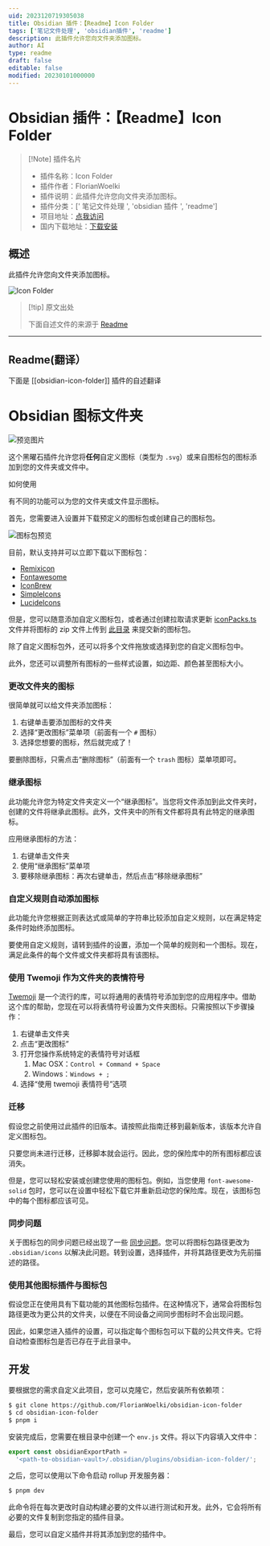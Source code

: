 ```yaml
---
uid: 2023120719305038
title: Obsidian 插件：【Readme】Icon Folder
tags: ['笔记文件处理', 'obsidian插件', 'readme']
description: 此插件允许您向文件夹添加图标。
author: AI
type: readme
draft: false
editable: false
modified: 20230101000000
---
```


# Obsidian 插件：【Readme】Icon Folder

> [!Note] 插件名片
> - 插件名称：Icon Folder
> - 插件作者：FlorianWoelki
> - 插件说明：此插件允许您向文件夹添加图标。
> - 插件分类：[' 笔记文件处理 ', 'obsidian 插件 ', 'readme']
> - 项目地址：[点我访问](https://github.com/FlorianWoelki/obsidian-icon-folder)
> - 国内下载地址：[下载安装](https://pkmer.cn/products/plugin/pluginMarket/?obsidian-icon-folder)

## 概述

此插件允许您向文件夹添加图标。

![Icon Folder](https://cdn.pkmer.cn/covers/obsidian-icon-folder.png!pkmer)

> [!tip] 原文出处
>
>下面自述文件的来源于 [Readme](https://ghproxy.net/https://raw.githubusercontent.com/FlorianWoelki/obsidian-iconize/main/README.md)
>

---

## Readme(翻译）

下面是 [[obsidian-icon-folder]] 插件的自述翻译

# Obsidian 图标文件夹

![预览图片](https://cdn.pkmer.cn/covers/obsidian-icon-folder_1_0.png!pkmer)

这个黑曜石插件允许您将**任何**自定义图标（类型为 `.svg`）或来自图标包的图标添加到您的文件夹或文件中。

如何使用

有不同的功能可以为您的文件夹或文件显示图标。

首先，您需要进入设置并下载预定义的图标包或创建自己的图标包。

![图标包预览](https://cdn.pkmer.cn/covers/obsidian-icon-folder_1_1.png!pkmer)

目前，默认支持并可以立即下载以下图标包：

* [Remixicon](https://remixicon.com/)
* [Fontawesome](https://fontawesome.com/)
* [IconBrew](https://iconbrew.com/)
* [SimpleIcons](https://simpleicons.org/)
* [LucideIcons](https://lucide.dev/)

但是，您可以随意添加自定义图标包，或者通过创建拉取请求更新 [iconPacks.ts](https://github.com/FlorianWoelki/obsidian-icon-folder/blob/main/src/iconPacks.ts) 文件并将图标的 zip 文件上传到 [此目录](https://github.com/FlorianWoelki/obsidian-icon-folder/tree/main/iconPacks) 来提交新的图标包。

除了自定义图标包外，还可以将多个文件拖放或选择到您的自定义图标包中。

此外，您还可以调整所有图标的一些样式设置，如边距、颜色甚至图标大小。

### 更改文件夹的图标

很简单就可以给文件夹添加图标：

1. 右键单击要添加图标的文件夹
2. 选择“更改图标”菜单项（前面有一个 `#` 图标）
3. 选择您想要的图标，然后就完成了！

要删除图标，只需点击“删除图标”（前面有一个 `trash` 图标）菜单项即可。

### 继承图标

此功能允许您为特定文件夹定义一个“继承图标”。当您将文件添加到此文件夹时，创建的文件将继承此图标。此外，文件夹中的所有文件都将具有此特定的继承图标。

应用继承图标的方法：

1. 右键单击文件夹
2. 使用“继承图标”菜单项
3. 要移除继承图标：再次右键单击，然后点击“移除继承图标”

### 自定义规则自动添加图标

此功能允许您根据正则表达式或简单的字符串比较添加自定义规则，以在满足特定条件时始终添加图标。

要使用自定义规则，请转到插件的设置，添加一个简单的规则和一个图标。现在，满足此条件的每个文件或文件夹都将具有该图标。

### 使用 Twemoji 作为文件夹的表情符号

[Twemoji](https://github.com/twitter/twemoji) 是一个流行的库，可以将通用的表情符号添加到您的应用程序中。借助这个库的帮助，您现在可以将表情符号设置为文件夹图标。只需按照以下步骤操作：

1. 右键单击文件夹
2. 点击“更改图标”
3. 打开您操作系统特定的表情符号对话框
    1. Mac OSX：`Control + Command + Space`
    2. Windows：`Windows + ;`
4. 选择“使用 twemoji 表情符号”选项

### 迁移

假设您之前使用过此插件的旧版本。请按照此指南迁移到最新版本，该版本允许自定义图标包。

只要您尚未进行迁移，迁移脚本就会运行。因此，您的保险库中的所有图标都应该消失。

但是，您可以轻松安装或创建您使用的图标包。例如，当您使用 `font-awesome-solid` 包时，您可以在设置中轻松下载它并重新启动您的保险库。现在，该图标包中的每个图标都应该可见。

### 同步问题

关于图标包的同步问题已经出现了一些 [同步问题](https://github.com/FlorianWoelki/obsidian-icon-folder/issues/52)。您可以将图标包路径更改为 `.obsidian/icons` 以解决此问题。转到设置，选择插件，并将其路径更改为先前描述的路径。

### 使用其他图标插件与图标包

假设您正在使用具有下载功能的其他图标包插件。在这种情况下，通常会将图标包路径更改为更公共的文件夹，以便在不同设备之间同步图标时不会出现问题。

因此，如果您进入插件的设置，可以指定每个图标包可以下载的公共文件夹。它将自动检查图标包是否已存在于此目录中。

## 开发

要根据您的需求自定义此项目，您可以克隆它，然后安装所有依赖项：

```sh
$ git clone https://github.com/FlorianWoelki/obsidian-icon-folder
$ cd obsidian-icon-folder
$ pnpm i
```

安装完成后，您需要在根目录中创建一个 `env.js` 文件。将以下内容填入文件中：

```js
export const obsidianExportPath =
  '<path-to-obsidian-vault>/.obsidian/plugins/obsidian-icon-folder/';
```

之后，您可以使用以下命令启动 rollup 开发服务器：

```sh
$ pnpm dev
```

此命令将在每次更改时自动构建必要的文件以进行测试和开发。此外，它会将所有必要的文件复制到您指定的插件目录。

最后，您可以自定义插件并将其添加到您的插件中。
